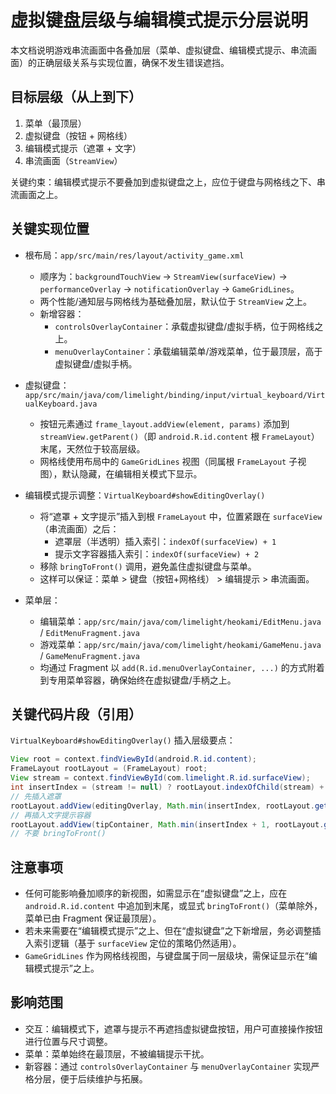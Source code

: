 # 虚拟键盘层级与编辑模式提示分层说明

本文档说明游戏串流画面中各叠加层（菜单、虚拟键盘、编辑模式提示、串流画面）的正确层级关系与实现位置，确保不发生错误遮挡。

## 目标层级（从上到下）

1. 菜单（最顶层）
2. 虚拟键盘（按钮 + 网格线）
3. 编辑模式提示（遮罩 + 文字）
4. 串流画面（`StreamView`）

关键约束：编辑模式提示不要叠加到虚拟键盘之上，应位于键盘与网格线之下、串流画面之上。

## 关键实现位置

- 根布局：`app/src/main/res/layout/activity_game.xml`
  - 顺序为：`backgroundTouchView` → `StreamView(surfaceView)` → `performanceOverlay` → `notificationOverlay` → `GameGridLines`。
  - 两个性能/通知层与网格线为基础叠加层，默认位于 `StreamView` 之上。
  - 新增容器：
    - `controlsOverlayContainer`：承载虚拟键盘/虚拟手柄，位于网格线之上。
    - `menuOverlayContainer`：承载编辑菜单/游戏菜单，位于最顶层，高于虚拟键盘/虚拟手柄。

- 虚拟键盘：`app/src/main/java/com/limelight/binding/input/virtual_keyboard/VirtualKeyboard.java`
  - 按钮元素通过 `frame_layout.addView(element, params)` 添加到 `streamView.getParent()`（即 `android.R.id.content` 根 `FrameLayout`）末尾，天然位于较高层级。
  - 网格线使用布局中的 `GameGridLines` 视图（同属根 `FrameLayout` 子视图），默认隐藏，在编辑相关模式下显示。

- 编辑模式提示调整：`VirtualKeyboard#showEditingOverlay()`
  - 将“遮罩 + 文字提示”插入到根 `FrameLayout` 中，位置紧跟在 `surfaceView`（串流画面）之后：
    - 遮罩层（半透明）插入索引：`indexOf(surfaceView) + 1`
    - 提示文字容器插入索引：`indexOf(surfaceView) + 2`
  - 移除 `bringToFront()` 调用，避免盖住虚拟键盘与菜单。
  - 这样可以保证：菜单 > 键盘（按钮+网格线） > 编辑提示 > 串流画面。

- 菜单层：
  - 编辑菜单：`app/src/main/java/com/limelight/heokami/EditMenu.java` / `EditMenuFragment.java`
  - 游戏菜单：`app/src/main/java/com/limelight/heokami/GameMenu.java` / `GameMenuFragment.java`
  - 均通过 Fragment 以 `add(R.id.menuOverlayContainer, ...)` 的方式附着到专用菜单容器，确保始终在虚拟键盘/手柄之上。

## 关键代码片段（引用）

`VirtualKeyboard#showEditingOverlay()` 插入层级要点：

```java
View root = context.findViewById(android.R.id.content);
FrameLayout rootLayout = (FrameLayout) root;
View stream = context.findViewById(com.limelight.R.id.surfaceView);
int insertIndex = (stream != null) ? rootLayout.indexOfChild(stream) + 1 : 1;
// 先插入遮罩
rootLayout.addView(editingOverlay, Math.min(insertIndex, rootLayout.getChildCount()), lp);
// 再插入文字提示容器
rootLayout.addView(tipContainer, Math.min(insertIndex + 1, rootLayout.getChildCount()), tlp);
// 不要 bringToFront()
```

## 注意事项

- 任何可能影响叠加顺序的新视图，如需显示在“虚拟键盘”之上，应在 `android.R.id.content` 中追加到末尾，或显式 `bringToFront()`（菜单除外，菜单已由 Fragment 保证最顶层）。
- 若未来需要在“编辑模式提示”之上、但在“虚拟键盘”之下新增层，务必调整插入索引逻辑（基于 `surfaceView` 定位的策略仍然适用）。
- `GameGridLines` 作为网格线视图，与键盘属于同一层级块，需保证显示在“编辑模式提示”之上。

## 影响范围

- 交互：编辑模式下，遮罩与提示不再遮挡虚拟键盘按钮，用户可直接操作按钮进行位置与尺寸调整。
- 菜单：菜单始终在最顶层，不被编辑提示干扰。
 - 新容器：通过 `controlsOverlayContainer` 与 `menuOverlayContainer` 实现严格分层，便于后续维护与拓展。

